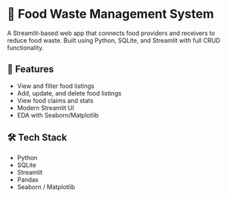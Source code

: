 # 🍱 Food Waste Management System

A Streamlit-based web app that connects food providers and receivers to reduce food waste. Built using Python, SQLite, and Streamlit with full CRUD functionality.

## 🚀 Features
- View and filter food listings
- Add, update, and delete food listings
- View food claims and stats
- Modern Streamlit UI
- EDA with Seaborn/Matplotlib

## 🛠️ Tech Stack
- Python
- SQLite
- Streamlit
- Pandas
- Seaborn / Matplotlib



